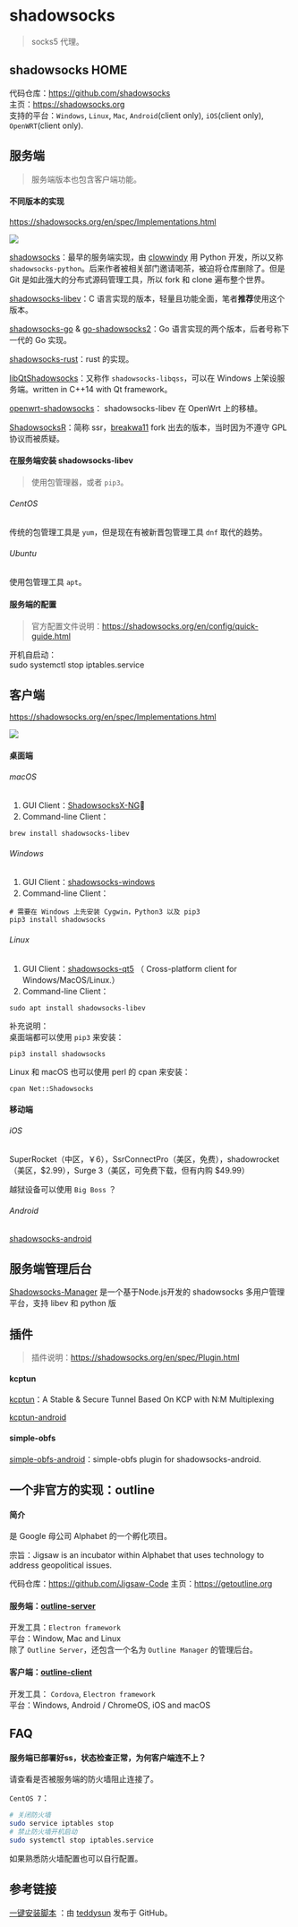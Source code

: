 
# shadowsocks

> socks5 代理。

## shadowsocks HOME

代码仓库：https://github.com/shadowsocks  
主页：https://shadowsocks.org  
支持的平台：`Windows`, `Linux`, `Mac`, `Android`(client only), `iOS`(client only), `OpenWRT`(client only).   

## 服务端

> 服务端版本也包含客户端功能。

#### 不同版本的实现

https://shadowsocks.org/en/spec/Implementations.html

![](media/15448975885353.jpg)


[shadowsocks](https://github.com/shadowsocks/shadowsocks)：最早的服务端实现，由 [clowwindy](https://github.com/clowwindy) 用 Python 开发，所以又称 `shadowsocks-python`。后来作者被相关部门邀请喝茶，被迫将仓库删除了。但是 Git 是如此强大的分布式源码管理工具，所以 fork 和 clone 遍布整个世界。  

[shadowsocks-libev](https://github.com/shadowsocks/shadowsocks-libev)：C 语言实现的版本，轻量且功能全面，笔者**推荐**使用这个版本。  

[shadowsocks-go](https://github.com/shadowsocks/shadowsocks-go) & [go-shadowsocks2](https://github.com/shadowsocks/go-shadowsocks2)：Go 语言实现的两个版本，后者号称下一代的 Go 实现。  

[shadowsocks-rust](https://github.com/shadowsocks/shadowsocks-rust)：rust 的实现。  

[libQtShadowsocks](https://github.com/shadowsocks/libQtShadowsocks)：又称作 `shadowsocks-libqss`，可以在 Windows 上架设服务端。written in C++14 with Qt framework。  

[openwrt-shadowsocks](https://github.com/shadowsocks/openwrt-shadowsocks)： shadowsocks-libev 在 OpenWrt 上的移植。  

[ShadowsocksR](https://github.com/shadowsocksr-backup/shadowsocksr)：简称 ssr，[breakwa11](https://github.com/breakwa11) fork 出去的版本，当时因为不遵守 GPL 协议而被质疑。  

#### 在服务端安装 shadowsocks-libev

> 使用包管理器，或者 `pip3`。

###### CentOS

传统的包管理工具是 `yum`，但是现在有被新晋包管理工具 `dnf` 取代的趋势。  

###### Ubuntu

使用包管理工具 `apt`。

#### 服务端的配置

> 官方配置文件说明：https://shadowsocks.org/en/config/quick-guide.html

开机自启动：  
sudo systemctl stop iptables.service

## 客户端

https://shadowsocks.org/en/spec/Implementations.html

![](media/15448976148634.jpg)


#### 桌面端

###### macOS
1. GUI Client：[ShadowsocksX-NG](https://github.com/shadowsocks/ShadowsocksX-NG/releases)
2. Command-line Client：

```
brew install shadowsocks-libev
```

###### Windows
1. GUI Client：[shadowsocks-windows](https://github.com/shadowsocks/shadowsocks-windows/releases)
2. Command-line Client：

```
# 需要在 Windows 上先安装 Cygwin，Python3 以及 pip3
pip3 install shadowsocks
```

###### Linux
1. GUI Client：[shadowsocks-qt5](https://github.com/shadowsocks/shadowsocks-qt5) （ Cross-platform client for Windows/MacOS/Linux.）
2. Command-line Client：

```
sudo apt install shadowsocks-libev
```

补充说明：  
桌面端都可以使用 `pip3` 来安装：  

```
pip3 install shadowsocks
```

Linux 和 macOS 也可以使用 perl 的 cpan 来安装：  

```
cpan Net::Shadowsocks
```

#### 移动端

###### iOS

SuperRocket（中区，￥6），SsrConnectPro（美区，免费），shadowrocket（美区，\$2.99），Surge 3（美区，可免费下载，但有内购 \$49.99）

越狱设备可以使用 `Big Boss` ？

###### Android

[shadowsocks-android](https://github.com/shadowsocks/shadowsocks-android/releases)


## 服务端管理后台

[Shadowsocks-Manager](https://github.com/shadowsocks/shadowsocks-manager) 是一个基于Node.js开发的 shadowsocks 多用户管理平台，支持 libev 和 python 版

## 插件

> 插件说明：https://shadowsocks.org/en/spec/Plugin.html

#### kcptun

[kcptun](https://github.com/xtaci/kcptun)：A Stable & Secure Tunnel Based On KCP with N:M Multiplexing

[kcptun-android](https://github.com/shadowsocks/kcptun-android)

#### simple-obfs

[simple-obfs-android](https://github.com/shadowsocks/simple-obfs-android)：simple-obfs plugin for shadowsocks-android.

## 一个非官方的实现：outline

#### 简介

是 Google 母公司 Alphabet 的一个孵化项目。

宗旨：Jigsaw is an incubator within Alphabet that uses technology to address geopolitical issues.

代码仓库：https://github.com/Jigsaw-Code
主页：https://getoutline.org

#### 服务端：[outline-server](https://github.com/Jigsaw-Code/outline-server)

开发工具：`Electron framework`    
平台：Window, Mac and Linux   
除了 `Outline Server`，还包含一个名为 `Outline Manager` 的管理后台。  

#### 客户端：[outline-client](https://github.com/Jigsaw-Code/outline-client)

开发工具： `Cordova`, `Electron framework`   
平台：Windows, Android / ChromeOS, iOS and macOS    


## FAQ

#### 服务端已部署好ss，状态检查正常，为何客户端连不上？

请查看是否被服务端的防火墙阻止连接了。

`CentOS 7`：  

```bash
# 关闭防火墙
sudo service iptables stop
# 禁止防火墙开机启动
sudo systemctl stop iptables.service
```

如果熟悉防火墙配置也可以自行配置。  

## 参考链接

[一键安装脚本](https://github.com/teddysun/shadowsocks_install) ：由 [teddysun](https://github.com/teddysun) 发布于 GitHub。



